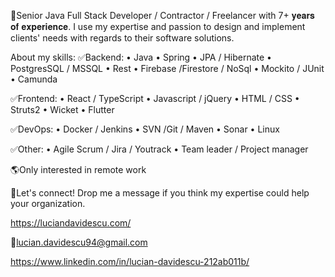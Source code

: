 🚀Senior Java Full Stack Developer / Contractor / Freelancer with 7+ 𝐲𝐞𝐚𝐫𝐬 𝐨𝐟 𝐞𝐱𝐩𝐞𝐫𝐢𝐞𝐧𝐜𝐞. I use my expertise and passion to design and implement clients' needs with regards to their software solutions.

About my skills: 
✅Backend: • Java • Spring • JPA / Hibernate • PostgresSQL / MSSQL • Rest • Firebase /Firestore / NoSql • Mockito / JUnit • Camunda

✅Frontend: • React / TypeScript • Javascript / jQuery • HTML / CSS • Struts2 • Wicket • Flutter

✅DevOps: • Docker / Jenkins • SVN /Git / Maven • Sonar • Linux

✅Other: • Agile Scrum / Jira / Youtrack • Team leader / Project manager

🌎Only interested in remote work

🤝Let's connect! Drop me a message if you think my expertise could help your organization.

https://luciandavidescu.com/

📧lucian.davidescu94@gmail.com

https://www.linkedin.com/in/lucian-davidescu-212ab011b/
